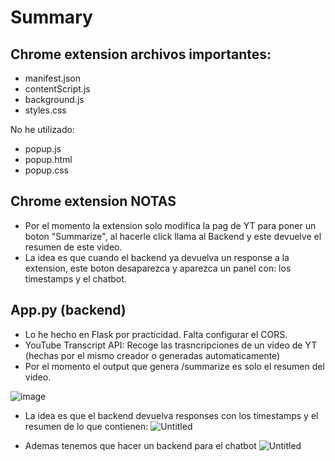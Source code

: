 # Summary

## Chrome extension archivos importantes:
- manifest.json
- contentScript.js
- background.js
- styles.css

No he utilizado:
- popup.js
- popup.html
- popup.css

## Chrome extension NOTAS
- Por el momento la extension solo modifica la pag de YT para poner un boton "Summarize", al hacerle click llama al Backend y este devuelve el resumen de este video.
- La idea es que cuando el backend ya devuelva un response a la extension, este boton desaparezca y aparezca un panel con: los timestamps y el chatbot.
## App.py (backend)
- Lo he hecho en Flask por practicidad. Falta configurar el CORS.
- YouTube Transcript API: Recoge las trasncripciones de un video de YT (hechas por el mismo creador o generadas automaticamente)
- Por el momento el output que genera /summarize es solo el resumen del video.
  
![image](https://github.com/juanpedrovv/Summary/assets/83739305/3040577c-ac18-4e17-b280-a5ca42cf3843)

- La idea es que el backend devuelva responses con los timestamps y el resumen de lo que contienen:
  ![Untitled](https://github.com/juanpedrovv/Summary/assets/83739305/c3dcd828-aa38-49b3-a41d-13a6a47898d8)

- Ademas tenemos que hacer un backend para el chatbot
  ![Untitled](https://github.com/juanpedrovv/Summary/assets/83739305/a80c62f7-0852-4075-81c2-cb752e1810d8)
